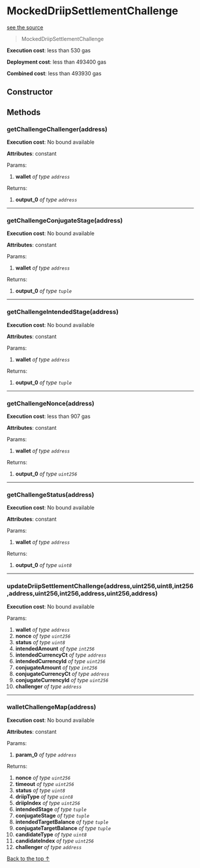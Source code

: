 # MockedDriipSettlementChallenge
[see the source](git+https://github.com/hubiinetwork/nahmii-contracts/tree/master/contracts/test/MockedDriipSettlementChallenge.sol)
> MockedDriipSettlementChallenge


**Execution cost**: less than 530 gas

**Deployment cost**: less than 493400 gas

**Combined cost**: less than 493930 gas

## Constructor






## Methods
### getChallengeChallenger(address)


**Execution cost**: No bound available

**Attributes**: constant


Params:

1. **wallet** *of type `address`*

Returns:


1. **output_0** *of type `address`*

--- 
### getChallengeConjugateStage(address)


**Execution cost**: No bound available

**Attributes**: constant


Params:

1. **wallet** *of type `address`*

Returns:


1. **output_0** *of type `tuple`*

--- 
### getChallengeIntendedStage(address)


**Execution cost**: No bound available

**Attributes**: constant


Params:

1. **wallet** *of type `address`*

Returns:


1. **output_0** *of type `tuple`*

--- 
### getChallengeNonce(address)


**Execution cost**: less than 907 gas

**Attributes**: constant


Params:

1. **wallet** *of type `address`*

Returns:


1. **output_0** *of type `uint256`*

--- 
### getChallengeStatus(address)


**Execution cost**: No bound available

**Attributes**: constant


Params:

1. **wallet** *of type `address`*

Returns:


1. **output_0** *of type `uint8`*

--- 
### updateDriipSettlementChallenge(address,uint256,uint8,int256,address,uint256,int256,address,uint256,address)


**Execution cost**: No bound available


Params:

1. **wallet** *of type `address`*
2. **nonce** *of type `uint256`*
3. **status** *of type `uint8`*
4. **intendedAmount** *of type `int256`*
5. **intendedCurrencyCt** *of type `address`*
6. **intendedCurrencyId** *of type `uint256`*
7. **conjugateAmount** *of type `int256`*
8. **conjugateCurrencyCt** *of type `address`*
9. **conjugateCurrencyId** *of type `uint256`*
10. **challenger** *of type `address`*


--- 
### walletChallengeMap(address)


**Execution cost**: No bound available

**Attributes**: constant


Params:

1. **param_0** *of type `address`*

Returns:


1. **nonce** *of type `uint256`*
2. **timeout** *of type `uint256`*
3. **status** *of type `uint8`*
4. **driipType** *of type `uint8`*
5. **driipIndex** *of type `uint256`*
6. **intendedStage** *of type `tuple`*
7. **conjugateStage** *of type `tuple`*
8. **intendedTargetBalance** *of type `tuple`*
9. **conjugateTargetBalance** *of type `tuple`*
10. **candidateType** *of type `uint8`*
11. **candidateIndex** *of type `uint256`*
12. **challenger** *of type `address`*

[Back to the top ↑](#mockeddriipsettlementchallenge)
